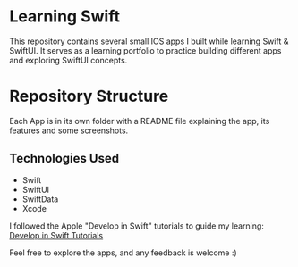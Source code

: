 # Learning Swift

This repository contains several small IOS apps I built while learning Swift &amp; SwiftUI.
It serves as a learning portfolio to practice building different apps and exploring SwiftUI concepts.

# Repository Structure
Each App is in its own folder with a README file explaining the app, its features and some screenshots.


## Technologies Used
- Swift
- SwiftUI
- SwiftData
- Xcode

I followed the Apple "Develop in Swift" tutorials to guide my learning:
[Develop in Swift Tutorials](https://developer.apple.com/tutorials/develop-in-swift/welcome-to-develop-in-swift-tutorials)

Feel free to explore the apps, and any feedback is welcome :)
